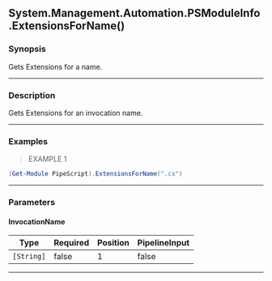 System.Management.Automation.PSModuleInfo.ExtensionsForName()
-------------------------------------------------------------

### Synopsis
Gets Extensions for a name.

---

### Description

Gets Extensions for an invocation name.

---

### Examples
> EXAMPLE 1

```PowerShell
(Get-Module PipeScript).ExtensionsForName(".cs")
```

---

### Parameters
#### **InvocationName**

|Type      |Required|Position|PipelineInput|
|----------|--------|--------|-------------|
|`[String]`|false   |1       |false        |

---
